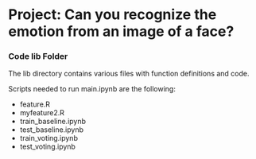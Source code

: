 # Project: Can you recognize the emotion from an image of a face?

### Code lib Folder

The lib directory contains various files with function definitions and code.

Scripts needed to run main.ipynb are the following:

+ feature.R
+ myfeature2.R
+ train_baseline.ipynb
+ test_baseline.ipynb
+ train_voting.ipynb
+ test_voting.ipynb
